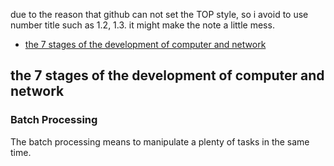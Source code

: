 due to the reason that github can not set the TOP style, so i avoid to use number title such as 1.2, 1.3. it might make the note a little mess. 

* [the 7 stages of the development of computer and network](#the-7-stages-of-the-development-of-computer-and-network)







## the 7 stages of the development of computer and network

### Batch Processing
  The batch processing means to manipulate a plenty of tasks in the same time. 
